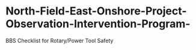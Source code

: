 # North-Field-East-Onshore-Project-Observation-Intervention-Program-
BBS Checklist for Rotary/Power Tool Safety 
